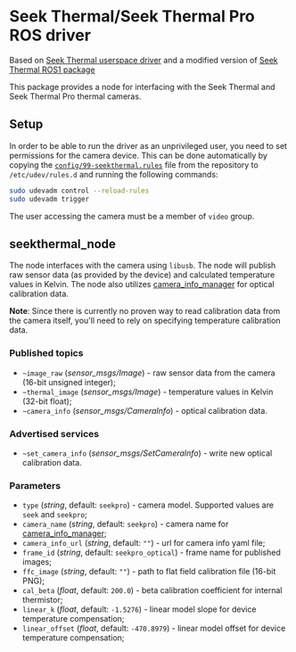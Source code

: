 # Seek Thermal/Seek Thermal Pro ROS driver

Based on [Seek Thermal userspace driver](https://github.com/CopterExpress/libseek-thermal) and a modified version of [Seek Thermal ROS1 package](https://github.com/sfalexrog/seekthermal_camera/tree/master)

This package provides a node for interfacing with the Seek Thermal and Seek Thermal Pro thermal cameras.

## Setup

In order to be able to run the driver as an unprivileged user, you need to set permissions for the camera device. This can be done automatically by copying the [`config/99-seekthermal.rules`](config/99-seekthermal.rules) file from the repository to `/etc/udev/rules.d` and running the following commands:

```bash
sudo udevadm control --reload-rules
sudo udevadm trigger
```

The user accessing the camera must be a member of `video` group.

## seekthermal_node

The node interfaces with the camera using `libusb`. The node will publish raw sensor data (as provided by the device) and calculated temperature values in Kelvin. The node also utilizes [camera_info_manager](http://wiki.ros.org/camera_info_manager) for optical calibration data.

**Note**: Since there is currently no proven way to read calibration data from the camera itself, you'll need to rely on specifying temperature calibration data.

### Published topics

* `~image_raw` (*sensor_msgs/Image*) - raw sensor data from the camera (16-bit unsigned integer);
* `~thermal_image` (*sensor_msgs/Image*) - temperature values in Kelvin (32-bit float);
* `~camera_info` (*sensor_msgs/CameraInfo*) - optical calibration data.

### Advertised services

* `~set_camera_info` (*sensor_msgs/SetCameraInfo*) - write new optical calibration data.

### Parameters

* `type` (*string*, default: `seekpro`) - camera model. Supported values are `seek` and `seekpro`;
* `camera_name` (*string*, default: `seekpro`) - camera name for [camera_info_manager](http://wiki.ros.org/camera_info_manager);
* `camera_info_url` (*string*, default: `""`) - url for camera info yaml file;
* `frame_id` (*string*, default: `seekpro_optical`) - frame name for published images;
* `ffc_image` (*string*, default: `""`) - path to flat field calibration file (16-bit PNG);
* `cal_beta` (*float*, default: `200.0`) - beta calibration coefficient for internal thermistor;
* `linear_k` (*float*, default: `-1.5276`) - linear model slope for device temperature compensation;
* `linear_offset` (*float*, default: `-470.8979`) - linear model offset for device temperature compensation;

